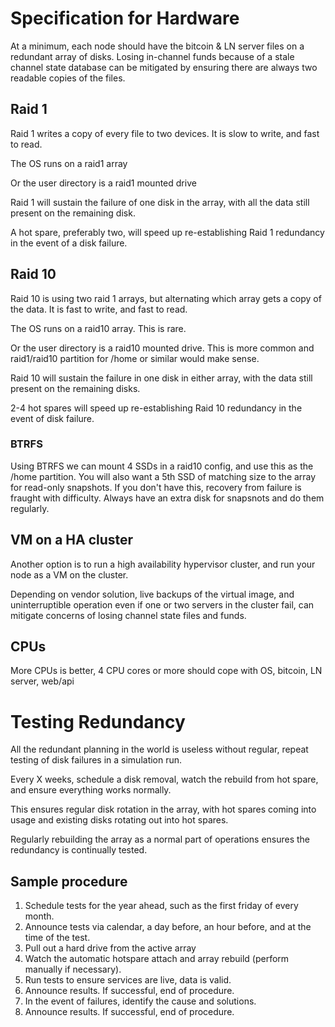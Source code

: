 # Specification for Hardware

At a minimum, each node should have the bitcoin & LN server files on a redundant array of disks. Losing in-channel funds because of a stale channel state database can be mitigated by ensuring there are always two readable copies of the files.

## Raid 1

Raid 1 writes a copy of every file to two devices. It is slow to write, and fast to read.

The OS runs on a raid1 array

Or the user directory is a raid1 mounted drive

Raid 1 will sustain the failure of one disk in the array, with all the data still present on the remaining disk.

A hot spare, preferably two, will speed up re-establishing Raid 1 redundancy in the event of a disk failure.

## Raid 10

Raid 10 is using two raid 1 arrays, but alternating which array gets a copy of the data. It is fast to write, and fast to read.

The OS runs on a raid10 array. This is rare.

Or the user directory is a raid10 mounted drive. This is more common and raid1/raid10 partition for /home or similar would make sense.

Raid 10 will sustain the failure in one disk in either array, with the data still present on the remaining disks.

2-4 hot spares will speed up re-establishing Raid 10 redundancy in the event of disk failure.

### BTRFS

Using BTRFS we can mount 4 SSDs in a raid10 config, and use this as the /home partition. You will also want a 5th SSD of matching size to the array for read-only snapshots. If you don't have this, recovery from failure is fraught with difficulty. Always have an extra disk for snapsnots and do them regularly.

## VM on a HA cluster

Another option is to run a high availability hypervisor cluster, and run your node as a VM on the cluster.

Depending on vendor solution, live backups of the virtual image, and uninterruptible operation even if one or two servers in the cluster fail, can mitigate concerns of losing channel state files and funds.

## CPUs

More CPUs is better, 4 CPU cores or more should cope with OS, bitcoin, LN server, web/api 

# Testing Redundancy

All the redundant planning in the world is useless without regular, repeat testing of disk failures in a simulation run.

Every X weeks, schedule a disk removal, watch the rebuild from hot spare, and ensure everything works normally.

This ensures regular disk rotation in the array, with hot spares coming into usage and existing disks rotating out into hot spares.

Regularly rebuilding the array as a normal part of operations ensures the redundancy is continually tested.

## Sample procedure

1. Schedule tests for the year ahead, such as the first friday of every month.
2. Announce tests via calendar, a day before, an hour before, and at the time of the test.
3. Pull out a hard drive from the active array
4. Watch the automatic hotspare attach and array rebuild (perform manually if necessary).
5. Run tests to ensure services are live, data is valid.
6. Announce results. If successful, end of procedure.
7. In the event of failures, identify the cause and solutions.
8. Announce results. If successful, end of procedure.
